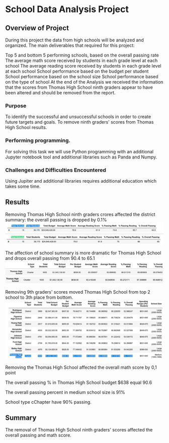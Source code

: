 # School Data Analysis Project

## Overview of Project
During this project the data from high schools will be analyzed and organized. The main deliverables that required for this project:

  Top 5 and bottom 5 performing schools, based on the overall passing rate
  The average math score received by students in each grade level at each school
  The average reading score received by students in each grade level at each school
  School performance based on the budget per student
  School performance based on the school size
  School performance based on the type of school
At the end of the Analysis we received the information that the scores from Thomas High School ninth graders appear to have been altered and should be removed from the report.


### Purpose
To identify the successful and unsuccessful schools in order to create future targets and goals. To remove ninth graders' scores from Thomas High School results.

### Performing programming.
For solving this task we will use Python programming with an additional Jupyter notebook tool and additional libraries such as Panda and Numpy.


### Challenges and Difficulties Encountered
Using Jupiter and additional libraries requires additional education which takes some time.

## Results
Removing Thomas High School ninth graders crores affected the district summary:  the overall passing is dropped by 0.1%
![](Resources/District_sum_A.png)
![](Resources/District_sum_B.png)

The affection of school summary is more dramatic for Thomas High School     and drops overall passing from 90.4 to 65.1
![](Resources/sc_sum_head.png)
![](Resources/Sc_sum_a.png)
![](Resources/Sc_sum_b.png)

Removing 9th graders' scores moved Thomas High School from top 2 school to 3th place from bottom.
![](Resources/bottom5.PNG)

Removing the Thomas High School affected the overall math score by 0,1 point

The overall passing % in  Thomas High School budget $638 equal 90.6

The overall passing percent in medium school size is 91%

School type cChapter have 90% passing.

## Summary
The removal of Thomas High School ninth graders' scores affected the overall passing and math score.
